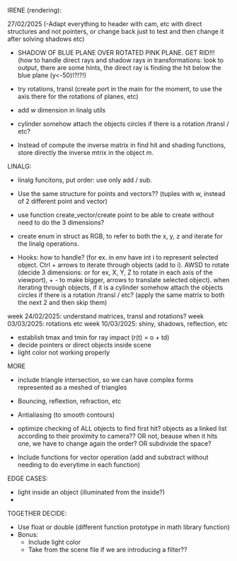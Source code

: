 IRENE (rendering):

27/02/2025
(-Adapt everything to header with cam, etc with direct structures and not pointers, or change back just to test and then change it after solving shadows etc)
- SHADOW OF BLUE PLANE OVER ROTATED PINK PLANE. GET RID!!! (how to handle direct rays and shadow rays in transformations: look to output, there are some hints, the direct ray is finding the hit below the blue plane (y<-50)!?!?!)
- try rotations, transl (create port in the main for the moment, to use the axis there for the rotations of planes, etc)

- add w dimension in linalg utils
- cylinder somehow attach the objects circles if there is a rotation /transl / etc? 
- Instead of compute the inverse matrix in find hit and shading functions, store directly the inverse mtrix in the object m.

LINALG:
- linalg funcitons, put order: use only add / sub.
- Use the same structure for points and vectors?? (tuples with w, instead of 2 different point and vector)
- use function create_vector/create point to be able to create without need to do the 3 dimensions?
- create enum in struct as RGB, to refer to both the x, y, z and iterate for the linalg operations.

- Hooks: how to handle? (for ex. in env have int i to represent selected object. Ctrl + arrows to iterate through objects (add to i). AWSD to rotate (decide 3 dimensions: or for ex, X, Y, Z to rotate in each axis of the viewport), + - to make bigger, arrows to translate selected object). when iterating through objects, if it is a cylinder somehow attach the objects circles if there is a rotation /transl / etc? (apply the same matrix to both the next 2 and then skip them)

week 24/02/2025: understand matrices, transl and rotations?
week 03/03/2025: rotations etc
week 10/03/2025: shiny, shadows, reflection, etc

- establish tmax and tmin for ray impact (r(t) = o + td)
- decide pointers or direct objects inside scene
- light color not working properly

MORE
- include triangle intersection, so we can have complex forms represented as a meshed of triangles
- Bouncing, reflextion, refraction, etc
- Antialiasing (to smooth contours)
- optimize checking of ALL objects to find first hit? objects as a linked list according to their proximity to camera?? OR not, beause when it hits one, we have to change again the order? OR subdivide the space?

- Include functions for vector operation (add and substract without needing to do everytime in each function)

EDGE CASES:
- light inside an object (illuminated from the inside?)
- 


TOGETHER DECIDE:
- Use float or double (different function prototype in math library function)
- Bonus:
	- Include light color
	- Take from the scene file if we are introducing a filter??
